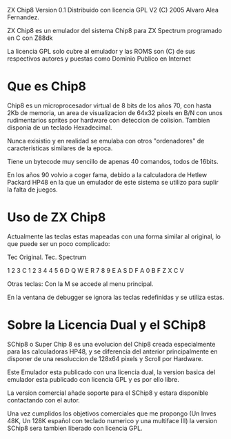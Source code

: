 ZX Chip8
Version 0.1
Distribuido con licencia GPL V2
(C) 2005 Alvaro Alea Fernandez.

ZX Chip8 es un emulador del sistema Chip8
para ZX Spectrum programado en C con Z88dk

La licencia GPL solo cubre al emulador y las ROMS son
(C) de sus respectivos autores y puestas como Dominio Publico
en Internet

Que es Chip8
============

Chip8 es un microprocesador virtual de 8 bits de los años 70,
con hasta 2Kb de memoria, un area de visualizacion
de 64x32 pixels en B/N con unos rudimentarios sprites por
hardware con deteccion de colision.
Tambien disponia de un teclado Hexadecimal.

Nunca exisistio y en realidad se emulaba con otros "ordenadores"
de caracteristicas similares de la epoca.

Tiene un bytecode muy sencillo de apenas 40 comandos, todos de 16bits.

En los años 90 volvio a coger fama, debido a la calculadora de 
Hetlew Packard HP48 en la que un emulador de este sistema se utilizo
para suplir la falta de juegos.

Uso de ZX Chip8
===============

Actualmente las teclas estas mapeadas con una
forma similar al original, lo que puede ser un
poco complicado:

Tec Original.   Tec. Spectrum

1 2 3 C		1 2 3 4
4 5 6 D         Q W E R 
7 8 9 E         A S D F
A 0 B F         Z X C V

Otras teclas:
Con la M se accede al menu principal.

En la ventana de debugger se ignora las teclas redefinidas
y se utiliza estas.

Sobre la Licencia Dual y el SChip8
==================================

SChip8 o Super Chip 8 es una evolucion
del Chip8 creada especialmente para las
calculadoras HP48, y se diferencia del
anterior principalmente en disponer de una
resoluccion de 128x64 pixels y Scroll por
Hardware.

Este Emulador esta publicado con una licencia
dual, la version basica del emulador esta
publicado con licencia GPL y es por ello libre.

La version comercial añade soporte para el 
SChip8 y estara disponible contactando con el autor.

Una vez cumplidos los objetivos comerciales que me
propongo (Un Inves 48K, Un 128K español con teclado numerico y una multiface III)
la version SChip8 sera tambien liberado con licencia GPL.



